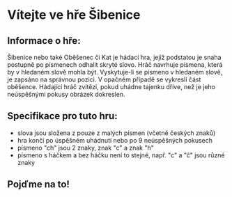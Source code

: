 # Vítejte ve hře Šibenice

## Informace o hře:
Šibenice nebo také Oběšenec či Kat je hádací hra, jejíž podstatou je snaha postupně po písmenech odhalit skryté slovo.
Hráč navrhuje písmena, která by v hledaném slově mohla být. Vyskytuje-li se písmeno v hledaném slově, je zapsáno na správnou pozici.
V opačném případě se vykreslí část oběšence.
Hádající hráč zvítězí, pokud uhádne tajenku dříve, než je jeho neúspěšnými pokusy obrázek dokreslen.

## Specifikace pro tuto hru:
- slova jsou složena z pouze z malých písmen (včetně českých znaků)
- hra končí po úspěšném uhádnutí nebo po 9 neúspěšných pokusech
- písmeno "ch" jsou 2 znaky, znak "c" a znak "h"
- písmeno s háčkem a bez háčku není to stejné, např. "c" a "č" jsou různé znaky


## Pojďme na to!
